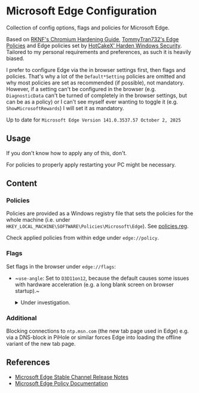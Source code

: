 # Microsoft Edge Configuration

Collection of config options, flags and policies for Microsoft Edge.

Based on [RKNF's Chromium Hardening Guide](https://github.com/RKNF404/chromium-hardening-guide), [TommyTran732's Edge Policies](https://github.com/TommyTran732/Microsoft-Edge-Policies)
and Edge policies set by [HotCakeX' Harden Windows Security](https://github.com/HotCakeX/Harden-Windows-Security).
Tailored to my personal requirements and preferences, as such it is heavily biased.

I prefer to configure Edge via the in browser settings first, then flags and policies. That's why a lot of the `Default*Setting` policies are omitted and
why most policies are set as recommended (if possible), not mandatory.
However, if a setting can't be configured in the browser (e.g. `DiagnosticData` can't be turned of completely in the browser settings, but can be as a policy)
or I can't see myself ever wanting to toggle it (e.g. `ShowMicrosoftRewards`) I will set it as mandatory.

Up to date for `Microsoft Edge Version 141.0.3537.57 October 2, 2025`

## Usage

If you don't know how to apply any of this, don't.

For policies to properly apply restarting your PC might be necessary.

## Content

### Policies

Policies are provided as a Windows registry file that sets the policies for the whole machine (i.e. under `HKEY_LOCAL_MACHINE\SOFTWARE\Policies\Microsoft\Edge`).
See [policies.reg](./policies.reg).

Check applied policies from within edge under `edge://policy`.

### Flags

Set flags in the browser under `edge://flags`:
- ~`use-angle`: Set to `D3D11on12`, because the default causes some issues with hardware acceleration (e.g. a long blank screen on browser startup).~
  <details><summary>Under investigation.</summary>

  This option for the flag has been removed. Set to default for now, while I investigate alternatives.

  Might just need to accept the blank screen on startup for the future. Maybe that's a symptom of GPU process isolation (e.g. because of necessary setup) ?

  Possible work-around: Activate Edge's Startup-Boost

### Additional

Blocking connections to `ntp.msn.com` (the new tab page used in Edge) e.g. via a DNS-block in PiHole or similar forces Edge into loading the offline variant of the new tab page.

## References

- [Microsoft Edge Stable Channel Release Notes](https://learn.microsoft.com/en-us/deployedge/microsoft-edge-relnote-stable-channel)
- [Microsoft Edge Policy Documentation](https://learn.microsoft.com/deployedge/microsoft-edge-policies)
